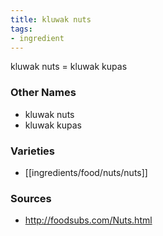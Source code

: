 ```yaml
---
title: kluwak nuts
tags:
- ingredient
---
```

kluwak nuts = kluwak kupas

### Other Names

* kluwak nuts
* kluwak kupas

### Varieties

* [[ingredients/food/nuts/nuts]]

### Sources
* http://foodsubs.com/Nuts.html
